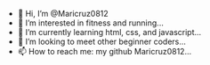 - 👋 Hi, I’m @Maricruz0812
- 👀 I’m interested in fitness and running...
- 🌱 I’m currently learning html, css, and javascript...
- 💞️ I’m looking to meet other beginner coders...
- 📫 How to reach me: my github Maricruz0812...

<!---
Maricruz0812/Maricruz0812 is a ✨ special ✨ repository because its `README.md` (this file) appears on your GitHub profile.
You can click the Preview link to take a look at your changes.
--->
